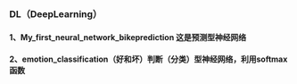 ### DL（DeepLearning）
#### 1、My_first_neural_network_bikeprediction 这是预测型神经网络
#### 2、emotion_classification（好和坏）判断（分类）型神经网络，利用softmax函数
